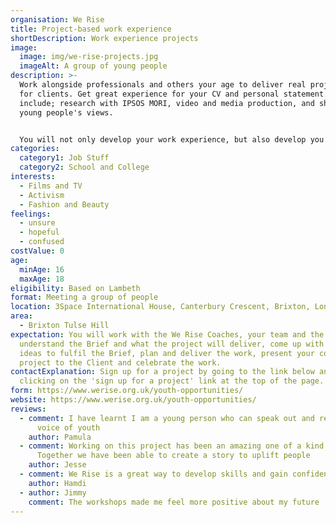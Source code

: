 ```yaml
---
organisation: We Rise
title: Project-based work experience
shortDescription: Work experience projects
image:
  image: img/we-rise-projects.jpg
  imageAlt: A group of young people
description: >-
  Work alongside professionals and others your age to deliver real project-work
  for clients. Get great experience for your CV and personal statement. Project
  include; research with IPSOS MORI, video and media production, and showcasing
  young people's views.


  You will not only develop your work experience, but also develop you confidence, communication and persuasion skills, build professional relationships and make new friends.
categories:
  category1: Job Stuff
  category2: School and College
interests:
  - Films and TV
  - Activism
  - Fashion and Beauty
feelings:
  - unsure
  - hopeful
  - confused
costValue: 0
age:
  minAge: 16
  maxAge: 18
eligibility: Based on Lambeth
format: Meeting a group of people
location: 3Space International House, Canterbury Crescent, Brixton, London SW9 7QD
area:
  - Brixton Tulse Hill
expectation: You will work with the We Rise Coaches, your team and the client to
  understand the Brief and what the project will deliver, come up with creative
  ideas to fulfil the Brief, plan and deliver the work, present your completed
  project to the Client and celebrate the work.
contactExplanation: Sign up for a project by going to the link below and
  clicking on the 'sign up for a project' link at the top of the page.
form: https://www.werise.org.uk/youth-opportunities/
website: https://www.werise.org.uk/youth-opportunities/
reviews:
  - comment: I have learnt I am a young person who can speak out and represent the
      voice of youth
    author: Pamula
  - comment: Working on this project has been an amazing one of a kind experience!
      Together we have been able to create a story to uplift people
    author: Jesse
  - comment: We Rise is a great way to develop skills and gain confidence
    author: Hamdi
  - author: Jimmy
    comment: The workshops made me feel more positive about my future
---
```

